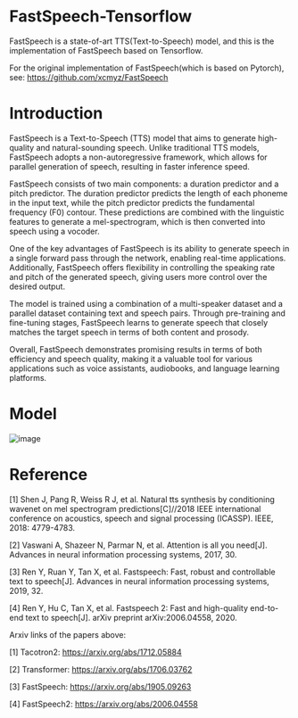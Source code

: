 # FastSpeech-Tensorflow
FastSpeech is a state-of-art TTS(Text-to-Speech) model, and this is the implementation of FastSpeech based on Tensorflow.

For the original implementation of FastSpeech(which is based on Pytorch), see: https://github.com/xcmyz/FastSpeech

# Introduction
FastSpeech is a Text-to-Speech (TTS) model that aims to generate high-quality and natural-sounding speech. Unlike traditional TTS models, FastSpeech adopts a non-autoregressive framework, which allows for parallel generation of speech, resulting in faster inference speed.

FastSpeech consists of two main components: a duration predictor and a pitch predictor. The duration predictor predicts the length of each phoneme in the input text, while the pitch predictor predicts the fundamental frequency (F0) contour. These predictions are combined with the linguistic features to generate a mel-spectrogram, which is then converted into speech using a vocoder.

One of the key advantages of FastSpeech is its ability to generate speech in a single forward pass through the network, enabling real-time applications. Additionally, FastSpeech offers flexibility in controlling the speaking rate and pitch of the generated speech, giving users more control over the desired output.

The model is trained using a combination of a multi-speaker dataset and a parallel dataset containing text and speech pairs. Through pre-training and fine-tuning stages, FastSpeech learns to generate speech that closely matches the target speech in terms of both content and prosody.

Overall, FastSpeech demonstrates promising results in terms of both efficiency and speech quality, making it a valuable tool for various applications such as voice assistants, audiobooks, and language learning platforms.

# Model
![image](https://github.com/chenyu-se/FastSpeech-Tensorflow/assets/17283947/31f89ff4-e46a-46a4-95f1-d785360aad2b)


# Reference

[1] Shen J, Pang R, Weiss R J, et al. Natural tts synthesis by conditioning wavenet on mel spectrogram predictions[C]//2018 IEEE international conference on acoustics, speech and signal processing (ICASSP). IEEE, 2018: 4779-4783.

[2] Vaswani A, Shazeer N, Parmar N, et al. Attention is all you need[J]. Advances in neural information processing systems, 2017, 30.

[3] Ren Y, Ruan Y, Tan X, et al. Fastspeech: Fast, robust and controllable text to speech[J]. Advances in neural information processing systems, 2019, 32.

[4] Ren Y, Hu C, Tan X, et al. Fastspeech 2: Fast and high-quality end-to-end text to speech[J]. arXiv preprint arXiv:2006.04558, 2020.

Arxiv links of the papers above:

[1] Tacotron2: https://arxiv.org/abs/1712.05884

[2] Transformer: https://arxiv.org/abs/1706.03762

[3] FastSpeech: https://arxiv.org/abs/1905.09263

[4] FastSpeech2: https://arxiv.org/abs/2006.04558
